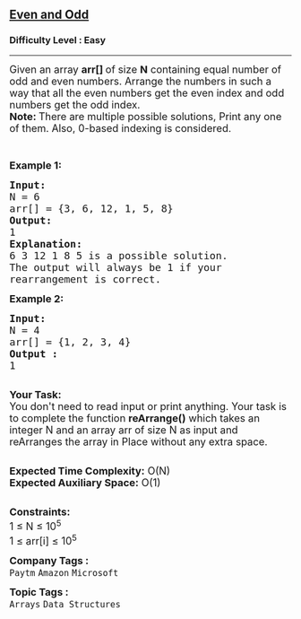 <h2><a href="https://www.geeksforgeeks.org/problems/even-and-odd/1?utm_source=geeksforgeeks&utm_medium=ml_article_practice_tab&utm_campaign=article_practice_tab">Even and Odd</a></h2><h3>Difficulty Level : Easy</h3><hr><div class="problems_problem_content__Xm_eO"><p><span style="font-size:18px">Given an array <strong>arr[] </strong>of size <strong>N</strong> containing equal number of odd and even numbers. Arrange the numbers in such a way that all the even numbers get the even index and odd numbers get the odd index.<br>
<strong>Note: </strong>There are multiple possible solutions, Print any one of them. Also, 0-based indexing is considered.</span></p>

<p>&nbsp;</p>

<p><span style="font-size:18px"><strong>Example 1:</strong></span></p>

<pre><span style="font-size:18px"><strong>Input:
</strong>N = 6
arr[] = {3, 6, 12, 1, 5, 8}
<strong>Output:</strong></span>
<span style="font-size:18px">1
<strong>Explanation:
</strong>6 3 12 1 8 5 is a possible solution.
The output will always be 1 if your
rearrangement is correct.</span>
</pre>

<div><span style="font-size:18px"><strong>Example 2:</strong></span></div>

<pre><span style="font-size:18px"><strong>Input:
</strong>N = 4
arr[] = {1, 2, 3, 4}
<strong>Output :</strong>
1</span>
</pre>

<p><br>
<span style="font-size:18px"><strong>Your Task:&nbsp;&nbsp;</strong><br>
You don't need to read input or print anything. Your task is to complete the function <strong>reArrange()</strong>&nbsp;which takes an integer N and an array arr of size N as input and reArranges the array in Place without any extra space.</span></p>

<p><br>
<span style="font-size:18px"><strong>Expected Time Complexity:</strong> O(N)<br>
<strong>Expected Auxiliary Space:</strong> O(1)</span></p>

<p><br>
<span style="font-size:18px"><strong>Constraints:</strong><br>
1 ≤ N ≤ 10<sup>5</sup><br>
1 ≤ arr[i] ≤ 10<sup>5</sup></span></p>
</div><p><span style=font-size:18px><strong>Company Tags : </strong><br><code>Paytm</code>&nbsp;<code>Amazon</code>&nbsp;<code>Microsoft</code>&nbsp;<br><p><span style=font-size:18px><strong>Topic Tags : </strong><br><code>Arrays</code>&nbsp;<code>Data Structures</code>&nbsp;